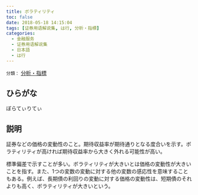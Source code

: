 ```yaml
---
title: ボラティリティ
toc: false
date: 2018-05-18 14:15:04
tags: [证券用语解说集, は行, 分析・指標]
categories:
  - 金融服务
  - 证券用语解说集
  - 日本語
  - は行
---
```


`分類：` [分析・指標](/tags/分析・指標/)

## ひらがな

ぼらてぃりてぃ

## 説明

証券などの価格の変動性のこと。期待収益率が期待通りとなる度合いを示す。ボラティリティが高ければ期待収益率から大きく外れる可能性が高い。

標準偏差で示すことが多い。ボラティリティが大きいとは価格の変動性が大きいことを指す。また、1つの変数の変動に対する他の変数の感応性を意味することもある。例えば、長期債の利回りの変動に対する価格の変動性は、短期債のそれよりも高く、ボラティリティが大きいという。
